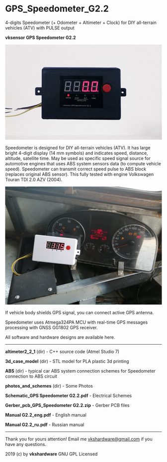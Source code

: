 # GPS_Speedometer_G2.2
4-digits Speedometer (+ Odometer + Altimeter + Clock) for DIY all-terrain vehicles (ATV) with PULSE output


**vksensor GPS Speedometer G2.2**


![Image alt](https://github.com/vkshardware/GPS_Speedometer_G2.2/blob/master/speedometer_view.png)

Speedometer is designed for DIY all-terrain vehicles (ATV). It has large bright 4-digit display (14 mm symbols) and
indicates speed, distance, altitude, satellite time. May be used as specific speed signal source for automotive
engines that uses ABS system sensors data (to compute vehicle speed).
Speedometer can transmit correct speed pulse to ABS block (replaces original ABS sensor). This fully tested with
engine Volkswagen Touran TDI 2.0 AZV (2004).

![Image alt](https://github.com/vkshardware/GPS_Speedometer_G2.2/blob/master/speedometer_dashboard.jpg)

If vehicle body shields GPS signal, you can connect active GPS antenna.

Speedometer uses Atmega324PA MCU with real-time GPS messages processing with GNSS GG1802 GPS receiver.

All software and hardware designs are available here. 

****
**altimeter2_2_1** (dir) - C++ source code (Atmel Studio 7) 

**3d_case_model** (dir) - STL model for PLA plastic 3d printing

**ABS** (dir) - typical car ABS system connection schemes for Speedometer connection to ABS circuit

**photos_and_schemes** (dir) - Some Photos

**Schematic_GPS Speedometer G2.2.pdf** - Electrical Schemes

**Gerber_pcb_GPS_Speedometer G2.2.zip** - Gerber PCB files

**Manual G2.2_eng.pdf** - English manual

**Manual G2.2_ru.pdf** - Russian manual

****

Thank you for yours attention! Email me vkshardware@gmail.com if you have any questions.

2019 (c) by **vkshardware** GNU GPL Licensed
